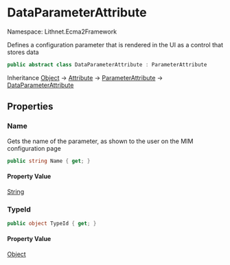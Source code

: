 # DataParameterAttribute

Namespace: Lithnet.Ecma2Framework

Defines a configuration parameter that is rendered in the UI as a control that stores data

```csharp
public abstract class DataParameterAttribute : ParameterAttribute
```

Inheritance [Object](https://docs.microsoft.com/en-us/dotnet/api/system.object) → [Attribute](https://docs.microsoft.com/en-us/dotnet/api/system.attribute) → [ParameterAttribute](./lithnet.ecma2framework.parameterattribute.md) → [DataParameterAttribute](./lithnet.ecma2framework.dataparameterattribute.md)

## Properties

### **Name**

Gets the name of the parameter, as shown to the user on the MIM configuration page

```csharp
public string Name { get; }
```

#### Property Value

[String](https://docs.microsoft.com/en-us/dotnet/api/system.string)<br>

### **TypeId**

```csharp
public object TypeId { get; }
```

#### Property Value

[Object](https://docs.microsoft.com/en-us/dotnet/api/system.object)<br>
